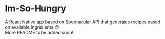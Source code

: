 # Im-So-Hungry
A React Native app based on Spoonacular API that generates recipes based on available ingredients 😌  
More README to be added soon!




